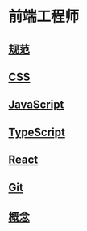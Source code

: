 # 前端工程师

##  [规范](/beforeInterview/rule.md)

## [CSS](beforeInterview/css.md)
##  [JavaScript](/beforeInterview/javascript.md)

##  [TypeScript](/beforeInterview/typescript.md)

##  [React](/beforeInterview/react.md)

##  [Git](/beforeInterview/git.md)

##  [概念](/beforeInterview/concept.md)


